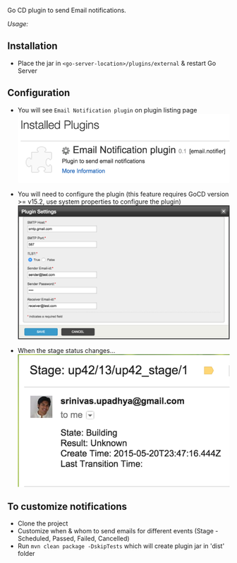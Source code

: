 Go CD plugin to send Email notifications.

*Usage:*

## Installation

* Place the jar in `<go-server-location>/plugins/external` & restart Go Server

## Configuration

- You will see `Email Notification plugin` on plugin listing page
![Plugins listing page][1]

- You will need to configure the plugin (this feature requires GoCD version >= v15.2, use system properties to configure the plugin) 
![Configure plugin pop-up][2]

- When the stage status changes...
![Successful Notification][3]

## To customize notifications

* Clone the project
* Customize when & whom to send emails for different events (Stage - Scheduled, Passed, Failed, Cancelled)
* Run `mvn clean package -DskipTests` which will create plugin jar in 'dist' folder

[1]: images/list-plugin.png  "List Plugin"
[2]: images/configure-plugin.png  "Configure Plugin"
[3]: images/successful-notification.png  "Successful Notification"
